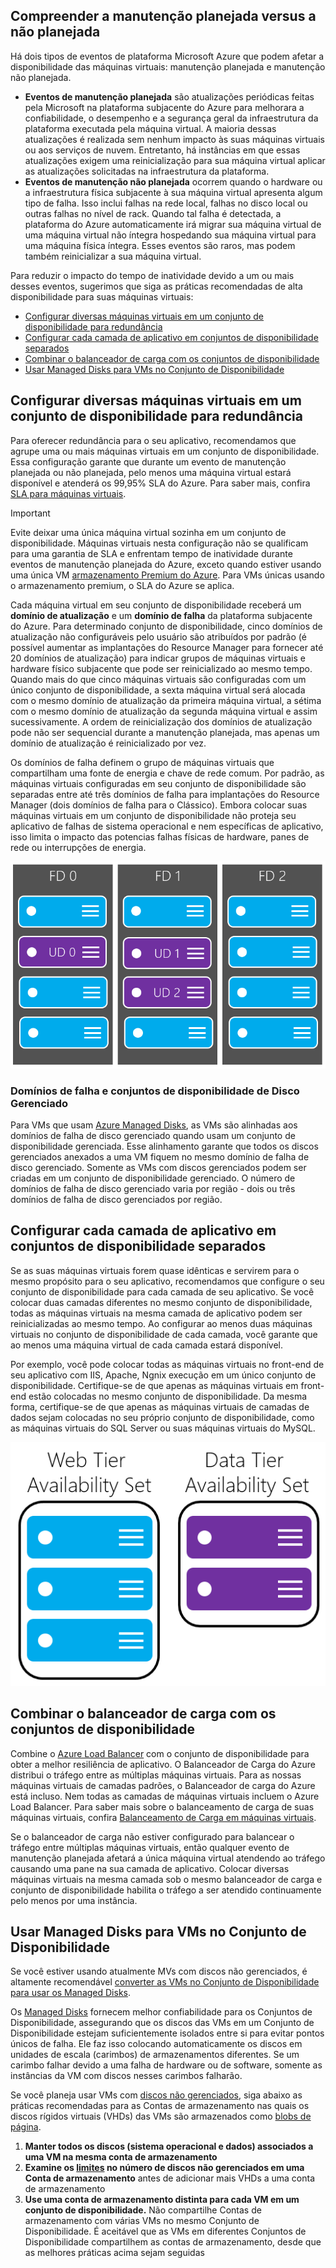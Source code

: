 ## <a name="understand-planned-vs-unplanned-maintenance"></a>Compreender a manutenção planejada versus a não planejada
Há dois tipos de eventos de plataforma Microsoft Azure que podem afetar a disponibilidade das máquinas virtuais: manutenção planejada e manutenção não planejada.

* **Eventos de manutenção planejada** são atualizações periódicas feitas pela Microsoft na plataforma subjacente do Azure para melhorara a confiabilidade, o desempenho e a segurança geral da infraestrutura da plataforma executada pela máquina virtual. A maioria dessas atualizações é realizada sem nenhum impacto às suas máquinas virtuais ou aos serviços de nuvem. Entretanto, há instâncias em que essas atualizações exigem uma reinicialização para sua máquina virtual aplicar as atualizações solicitadas na infraestrutura da plataforma.
* **Eventos de manutenção não planejada** ocorrem quando o hardware ou a infraestrutura física subjacente à sua máquina virtual apresenta algum tipo de falha. Isso inclui falhas na rede local, falhas no disco local ou outras falhas no nível de rack. Quando tal falha é detectada, a plataforma do Azure automaticamente irá migrar sua máquina virtual de uma máquina virtual não íntegra hospedando sua máquina virtual para uma máquina física íntegra. Esses eventos são raros, mas podem também reinicializar a sua máquina virtual.

Para reduzir o impacto do tempo de inatividade devido a um ou mais desses eventos, sugerimos que siga as práticas recomendadas de alta disponibilidade para suas máquinas virtuais:

* [Configurar diversas máquinas virtuais em um conjunto de disponibilidade para redundância]
* [Configurar cada camada de aplicativo em conjuntos de disponibilidade separados]
* [Combinar o balanceador de carga com os conjuntos de disponibilidade]
* [Usar Managed Disks para VMs no Conjunto de Disponibilidade]

## <a name="configure-multiple-virtual-machines-in-an-availability-set-for-redundancy"></a>Configurar diversas máquinas virtuais em um conjunto de disponibilidade para redundância
Para oferecer redundância para o seu aplicativo, recomendamos que agrupe uma ou mais máquinas virtuais em um conjunto de disponibilidade. Essa configuração garante que durante um evento de manutenção planejada ou não planejada, pelo menos uma máquina virtual estará disponível e atenderá os 99,95% SLA do Azure. Para saber mais, confira [SLA para máquinas virtuais](https://azure.microsoft.com/support/legal/sla/virtual-machines/).

> [!IMPORTANT]
> Evite deixar uma única máquina virtual sozinha em um conjunto de disponibilidade. Máquinas virtuais nesta configuração não se qualificam para uma garantia de SLA e enfrentam tempo de inatividade durante eventos de manutenção planejada do Azure, exceto quando estiver usando uma única VM [armazenamento Premium do Azure](../articles/storage/storage-premium-storage.md). Para VMs únicas usando o armazenamento premium, o SLA do Azure se aplica.

Cada máquina virtual em seu conjunto de disponibilidade receberá um **domínio de atualização** e um **domínio de falha** da plataforma subjacente do Azure. Para determinado conjunto de disponibilidade, cinco domínios de atualização não configuráveis pelo usuário são atribuídos por padrão (é possível aumentar as implantações do Resource Manager para fornecer até 20 domínios de atualização) para indicar grupos de máquinas virtuais e hardware físico subjacente que pode ser reinicializado ao mesmo tempo. Quando mais do que cinco máquinas virtuais são configuradas com um único conjunto de disponibilidade, a sexta máquina virtual será alocada com o mesmo domínio de atualização da primeira máquina virtual, a sétima com o mesmo domínio de atualização da segunda máquina virtual e assim sucessivamente. A ordem de reinicialização dos domínios de atualização pode não ser sequencial durante a manutenção planejada, mas apenas um domínio de atualização é reinicializado por vez.

Os domínios de falha definem o grupo de máquinas virtuais que compartilham uma fonte de energia e chave de rede comum. Por padrão, as máquinas virtuais configuradas em seu conjunto de disponibilidade são separadas entre até três domínios de falha para implantações do Resource Manager (dois domínios de falha para o Clássico). Embora colocar suas máquinas virtuais em um conjunto de disponibilidade não proteja seu aplicativo de falhas de sistema operacional e nem específicas de aplicativo, isso limita o impacto das potencias falhas físicas de hardware, panes de rede ou interrupções de energia.

<!--Image reference-->
   ![Desenho conceitual da configuração do domínio de atualização e do domínio de falha](./media/virtual-machines-common-manage-availability/ud-fd-configuration.png)

### <a name="managed-disk-fault-domains-and-availability-sets"></a>Domínios de falha e conjuntos de disponibilidade de Disco Gerenciado
Para VMs que usam [Azure Managed Disks](../articles/storage/storage-faq-for-disks.md), as VMs são alinhadas aos domínios de falha de disco gerenciado quando usam um conjunto de disponibilidade gerenciada. Esse alinhamento garante que todos os discos gerenciados anexados a uma VM fiquem no mesmo domínio de falha de disco gerenciado. Somente as VMs com discos gerenciados podem ser criadas em um conjunto de disponibilidade gerenciado. O número de domínios de falha de disco gerenciado varia por região - dois ou três domínios de falha de disco gerenciados por região.


## <a name="configure-each-application-tier-into-separate-availability-sets"></a>Configurar cada camada de aplicativo em conjuntos de disponibilidade separados
Se as suas máquinas virtuais forem quase idênticas e servirem para o mesmo propósito para o seu aplicativo, recomendamos que configure o seu conjunto de disponibilidade para cada camada de seu aplicativo.  Se você colocar duas camadas diferentes no mesmo conjunto de disponibilidade, todas as máquinas virtuais na mesma camada de aplicativo podem ser reinicializadas ao mesmo tempo. Ao configurar ao menos duas máquinas virtuais no conjunto de disponibilidade de cada camada, você garante que ao menos uma máquina virtual de cada camada estará disponível.

Por exemplo, você pode colocar todas as máquinas virtuais no front-end de seu aplicativo com IIS, Apache, Ngnix execução em um único conjunto de disponibilidade. Certifique-se de que apenas as máquinas virtuais em front-end estão colocadas no mesmo conjunto de disponibilidade. Da mesma forma, certifique-se de que apenas as máquinas virtuais de camadas de dados sejam colocadas no seu próprio conjunto de disponibilidade, como as máquinas virtuais do SQL Server ou suas máquinas virtuais do MySQL.

<!--Image reference-->
   ![Camadas de aplicativo](./media/virtual-machines-common-manage-availability/application-tiers.png)

## <a name="combine-a-load-balancer-with-availability-sets"></a>Combinar o balanceador de carga com os conjuntos de disponibilidade
Combine o [Azure Load Balancer](../articles/load-balancer/load-balancer-overview.md) com o conjunto de disponibilidade para obter a melhor resiliência de aplicativo. O Balanceador de Carga do Azure distribui o tráfego entre as múltiplas máquinas virtuais. Para as nossas máquinas virtuais de camadas padrões, o Balanceador de carga do Azure está incluso. Nem todas as camadas de máquinas virtuais incluem o Azure Load Balancer. Para saber mais sobre o balanceamento de carga de suas máquinas virtuais, confira [Balanceamento de Carga em máquinas virtuais](../articles/virtual-machines/virtual-machines-linux-load-balance.md).

Se o balanceador de carga não estiver configurado para balancear o tráfego entre múltiplas máquinas virtuais, então qualquer evento de manutenção planejada afetará a única máquina virtual atendendo ao tráfego causando uma pane na sua camada de aplicativo. Colocar diversas máquinas virtuais na mesma camada sob o mesmo balanceador de carga e conjunto de disponibilidade habilita o tráfego a ser atendido continuamente pelo menos por uma instância.

## <a name="use-managed-disks-for-vms-in-availability-set"></a>Usar Managed Disks para VMs no Conjunto de Disponibilidade
Se você estiver usando atualmente MVs com discos não gerenciados, é altamente recomendável [converter as VMs no Conjunto de Disponibilidade para usar os Managed Disks](../articles/virtual-machines/windows/convert-unmanaged-to-managed-disks.md#convert-vms-in-an-availability-set-to-managed-disks-in-a-managed-availability-set).

Os [Managed Disks](../articles/storage/storage-managed-disks-overview.md) fornecem melhor confiabilidade para os Conjuntos de Disponibilidade, assegurando que os discos das VMs em um Conjunto de Disponibilidade estejam suficientemente isolados entre si para evitar pontos únicos de falha. Ele faz isso colocando automaticamente os discos em unidades de escala (carimbos) de armazenamentos diferentes. Se um carimbo falhar devido a uma falha de hardware ou de software, somente as instâncias da VM com discos nesses carimbos falharão. 

Se você planeja usar VMs com [discos não gerenciados](../articles/storage/storage-about-disks-and-vhds-windows.md#types-of-disks), siga abaixo as práticas recomendadas para as Contas de armazenamento nas quais os discos rígidos virtuais (VHDs) das VMs são armazenados como [blobs de página](https://docs.microsoft.com/rest/api/storageservices/fileservices/Understanding-Block-Blobs--Append-Blobs--and-Page-Blobs#about-page-blobs). 

1. **Manter todos os discos (sistema operacional e dados) associados a uma VM na mesma conta de armazenamento**
2. **Examine os [limites](../articles/storage/storage-scalability-targets.md) no número de discos não gerenciados em uma Conta de armazenamento** antes de adicionar mais VHDs a uma conta de armazenamento
3. **Use uma conta de armazenamento distinta para cada VM em um conjunto de disponibilidade.** Não compartilhe Contas de armazenamento com várias VMs no mesmo Conjunto de Disponibilidade. É aceitável que as VMs em diferentes Conjuntos de Disponibilidade compartilhem as contas de armazenamento, desde que as melhores práticas acima sejam seguidas

<!-- Link references -->
[Configurar diversas máquinas virtuais em um conjunto de disponibilidade para redundância]: #configure-multiple-virtual-machines-in-an-availability-set-for-redundancy
[Configurar cada camada de aplicativo em conjuntos de disponibilidade separados]: #configure-each-application-tier-into-separate-availability-sets
[Combinar o balanceador de carga com os conjuntos de disponibilidade]: #combine-a-load-balancer-with-availability-sets
[Avoid single instance virtual machines in availability sets]: #avoid-single-instance-virtual-machines-in-availability-sets
[Usar Managed Disks para VMs no Conjunto de Disponibilidade]: #use-managed-disks-for-vms-in-availability-set

